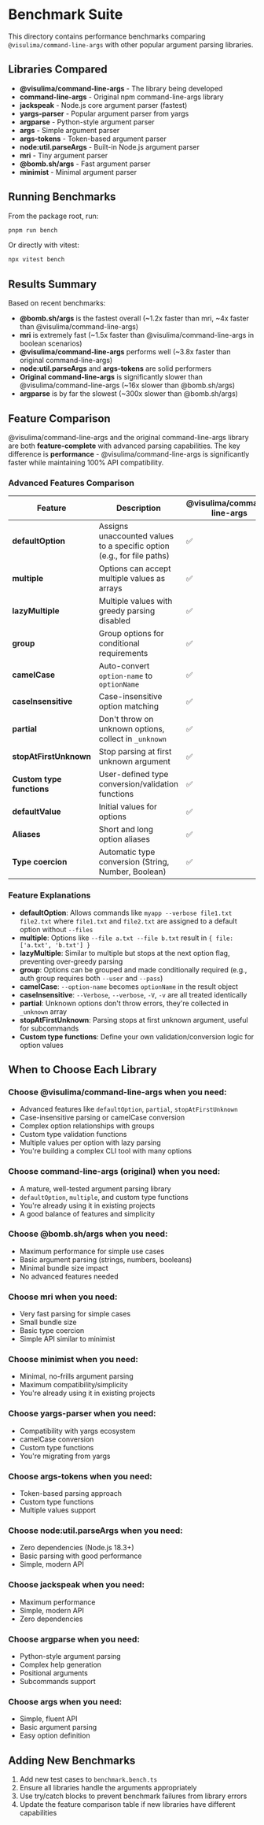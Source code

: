 # Benchmark Suite

This directory contains performance benchmarks comparing `@visulima/command-line-args` with other popular argument parsing libraries.

## Libraries Compared

- **@visulima/command-line-args** - The library being developed
- **command-line-args** - Original npm command-line-args library
- **jackspeak** - Node.js core argument parser (fastest)
- **yargs-parser** - Popular argument parser from yargs
- **argparse** - Python-style argument parser
- **args** - Simple argument parser
- **args-tokens** - Token-based argument parser
- **node:util.parseArgs** - Built-in Node.js argument parser
- **mri** - Tiny argument parser
- **@bomb.sh/args** - Fast argument parser
- **minimist** - Minimal argument parser

## Running Benchmarks

From the package root, run:

```bash
pnpm run bench
```

Or directly with vitest:

```bash
npx vitest bench
```

## Results Summary

Based on recent benchmarks:

- **@bomb.sh/args** is the fastest overall (~1.2x faster than mri, ~4x faster than @visulima/command-line-args)
- **mri** is extremely fast (~1.5x faster than @visulima/command-line-args in boolean scenarios)
- **@visulima/command-line-args** performs well (~3.8x faster than original command-line-args)
- **node:util.parseArgs** and **args-tokens** are solid performers
- **Original command-line-args** is significantly slower than @visulima/command-line-args (~16x slower than @bomb.sh/args)
- **argparse** is by far the slowest (~300x slower than @bomb.sh/args)

## Feature Comparison

@visulima/command-line-args and the original command-line-args library are both **feature-complete** with advanced parsing capabilities. The key difference is **performance** - @visulima/command-line-args is significantly faster while maintaining 100% API compatibility.

### Advanced Features Comparison

| Feature                   | Description                                                            | @visulima/command-line-args | command-line-args | jackspeak | yargs-parser | argparse | args | args-tokens | node:util.parseArgs | mri | @bomb.sh/args | minimist |
| ------------------------- | ---------------------------------------------------------------------- | --------------------------- | ----------------- | --------- | ------------ | -------- | ---- | ----------- | ------------------- | --- | ------------- | -------- |
| **defaultOption**         | Assigns unaccounted values to a specific option (e.g., for file paths) | ✅                          | ✅                | ❌        | ✅           | ✅       | ❌   | ❌          | ✅                  | ❌  | ❌            | ❌       |
| **multiple**              | Options can accept multiple values as arrays                           | ✅                          | ✅                | ❌        | ✅           | ✅       | ❌   | ❌          | ❌                  | ✅  | ❌            | ❌       |
| **lazyMultiple**          | Multiple values with greedy parsing disabled                           | ✅                          | ✅                | ❌        | ❌           | ❌       | ❌   | ❌          | ❌                  | ❌  | ❌            | ❌       |
| **group**                 | Group options for conditional requirements                             | ✅                          | ✅                | ❌        | ❌           | ❌       | ❌   | ❌          | ❌                  | ❌  | ❌            | ❌       |
| **camelCase**             | Auto-convert `option-name` to `optionName`                             | ✅                          | ✅                | ❌        | ✅           | ❌       | ❌   | ❌          | ❌                  | ❌  | ❌            | ❌       |
| **caseInsensitive**       | Case-insensitive option matching                                       | ✅                          | ✅                | ❌        | ❌           | ❌       | ❌   | ❌          | ❌                  | ❌  | ❌            | ❌       |
| **partial**               | Don't throw on unknown options, collect in `_unknown`                  | ✅                          | ✅                | ❌        | ❌           | ❌       | ❌   | ❌          | ❌                  | ❌  | ❌            | ❌       |
| **stopAtFirstUnknown**    | Stop parsing at first unknown argument                                 | ✅                          | ✅                | ❌        | ❌           | ❌       | ❌   | ❌          | ❌                  | ❌  | ❌            | ❌       |
| **Custom type functions** | User-defined type conversion/validation functions                      | ✅                          | ✅                | ❌        | ✅           | ✅       | ❌   | ✅          | ❌                  | ❌  | ❌            | ❌       |
| **defaultValue**          | Initial values for options                                             | ✅                          | ✅                | ✅        | ✅           | ✅       | ✅   | ✅          | ✅                  | ❌  | ✅            | ❌       |
| **Aliases**               | Short and long option aliases                                          | ✅                          | ✅                | ✅        | ✅           | ✅       | ✅   | ✅          | ✅                  | ✅  | ❌            | ✅       |
| **Type coercion**         | Automatic type conversion (String, Number, Boolean)                    | ✅                          | ✅                | ✅        | ✅           | ✅       | ✅   | ✅          | ✅                  | ✅  | ✅            | ✅       |

### Feature Explanations

- **defaultOption**: Allows commands like `myapp --verbose file1.txt file2.txt` where `file1.txt` and `file2.txt` are assigned to a default option without `--files`
- **multiple**: Options like `--file a.txt --file b.txt` result in `{ file: ['a.txt', 'b.txt'] }`
- **lazyMultiple**: Similar to multiple but stops at the next option flag, preventing over-greedy parsing
- **group**: Options can be grouped and made conditionally required (e.g., auth group requires both `--user` and `--pass`)
- **camelCase**: `--option-name` becomes `optionName` in the result object
- **caseInsensitive**: `--Verbose`, `--verbose`, `-V`, `-v` are all treated identically
- **partial**: Unknown options don't throw errors, they're collected in `_unknown` array
- **stopAtFirstUnknown**: Parsing stops at first unknown argument, useful for subcommands
- **Custom type functions**: Define your own validation/conversion logic for option values

## When to Choose Each Library

### Choose @visulima/command-line-args when you need:

- Advanced features like `defaultOption`, `partial`, `stopAtFirstUnknown`
- Case-insensitive parsing or camelCase conversion
- Complex option relationships with groups
- Custom type validation functions
- Multiple values per option with lazy parsing
- You're building a complex CLI tool with many options

### Choose command-line-args (original) when you need:

- A mature, well-tested argument parsing library
- `defaultOption`, `multiple`, and custom type functions
- You're already using it in existing projects
- A good balance of features and simplicity

### Choose @bomb.sh/args when you need:

- Maximum performance for simple use cases
- Basic argument parsing (strings, numbers, booleans)
- Minimal bundle size impact
- No advanced features needed

### Choose mri when you need:

- Very fast parsing for simple cases
- Small bundle size
- Basic type coercion
- Simple API similar to minimist

### Choose minimist when you need:

- Minimal, no-frills argument parsing
- Maximum compatibility/simplicity
- You're already using it in existing projects

### Choose yargs-parser when you need:

- Compatibility with yargs ecosystem
- camelCase conversion
- Custom type functions
- You're migrating from yargs

### Choose args-tokens when you need:

- Token-based parsing approach
- Custom type functions
- Multiple values support

### Choose node:util.parseArgs when you need:

- Zero dependencies (Node.js 18.3+)
- Basic parsing with good performance
- Simple, modern API

### Choose jackspeak when you need:

- Maximum performance
- Simple, modern API
- Zero dependencies

### Choose argparse when you need:

- Python-style argument parsing
- Complex help generation
- Positional arguments
- Subcommands support

### Choose args when you need:

- Simple, fluent API
- Basic argument parsing
- Easy option definition

## Adding New Benchmarks

1. Add new test cases to `benchmark.bench.ts`
2. Ensure all libraries handle the arguments appropriately
3. Use try/catch blocks to prevent benchmark failures from library errors
4. Update the feature comparison table if new libraries have different capabilities
